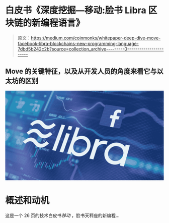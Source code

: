 # 白皮书《深度挖掘—移动:脸书 Libra 区块链的新编程语言》

> 原文：<https://medium.com/coinmonks/whitepaper-deep-dive-move-facebook-libra-blockchains-new-programming-language-7dbd5b242c2b?source=collection_archive---------0----------------------->

## Move 的关键特征，以及从开发人员的角度来看它与以太坊的区别

![](img/a21f1797827ef40e0a249a6a12541f93.png)

# 概述和动机

这是一个 26 页的技术白皮书*移动* ，脸书天秤座的新编程…
